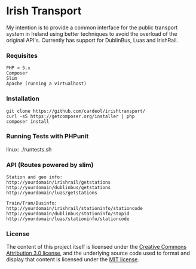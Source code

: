 # Irish Transport

<p>My intention is to provide a common interface for the public transport system in Ireland using better techniques to avoid the overload of the original API's. Currently has support for DublinBus, Luas and IrishRail.</p>


### Requisites

```
PHP > 5.x
Composer
Slim
Apache (running a virtualhost)
```

### Installation

```
git clone https://github.com/cardeol/irishtransport/
curl -sS https://getcomposer.org/installer | php
composer install
```

### Running Tests with PHPunit
linux: ./runtests.sh

### API (Routes powered by slim)

```
Station and geo info:
http://yourdomain/irishrail/getstations
http://yourdomain/dublinbus/getstations
http://yourdomain/luas/getstations

Train/Tram/Businfo:
http://yourdomain/irishrail/stationinfo/stationcode
http://yourdomain/dublinbus/stationinfo/stopid
http://yourdomain/luas/stationinfo/stationcode
```

### License

The content of this project itself is licensed under the
[Creative Commons Attribution 3.0 license](http://creativecommons.org/licenses/by/3.0/us/deed.en_US),
and the underlying source code used to format and display that content
is licensed under the [MIT license](http://opensource.org/licenses/mit-license.php).



